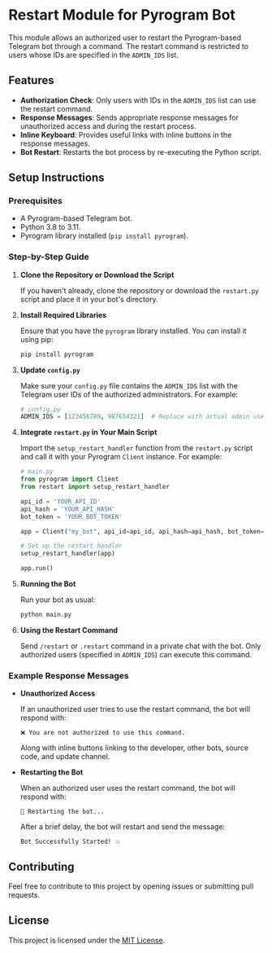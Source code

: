 # Restart Module for Pyrogram Bot


This module allows an authorized user to restart the Pyrogram-based Telegram bot through a command. The restart command is restricted to users whose IDs are specified in the `ADMIN_IDS` list.

## Features

- **Authorization Check**: Only users with IDs in the `ADMIN_IDS` list can use the restart command.
- **Response Messages**: Sends appropriate response messages for unauthorized access and during the restart process.
- **Inline Keyboard**: Provides useful links with inline buttons in the response messages.
- **Bot Restart**: Restarts the bot process by re-executing the Python script.

## Setup Instructions

### Prerequisites

- A Pyrogram-based Telegram bot.
- Python 3.8 to 3.11.
- Pyrogram library installed (`pip install pyrogram`).

### Step-by-Step Guide

1. **Clone the Repository or Download the Script**

   If you haven't already, clone the repository or download the `restart.py` script and place it in your bot's directory.

2. **Install Required Libraries**

   Ensure that you have the `pyrogram` library installed. You can install it using pip:

   ```sh
   pip install pyrogram
   ```

3. **Update `config.py`**

   Make sure your `config.py` file contains the `ADMIN_IDS` list with the Telegram user IDs of the authorized administrators. For example:

   ```python
   # config.py
   ADMIN_IDS = [123456789, 987654321]  # Replace with actual admin user IDs
   ```

4. **Integrate `restart.py` in Your Main Script**

   Import the `setup_restart_handler` function from the `restart.py` script and call it with your Pyrogram `Client` instance. For example:

   ```python
   # main.py
   from pyrogram import Client
   from restart import setup_restart_handler

   api_id = 'YOUR_API_ID'
   api_hash = 'YOUR_API_HASH'
   bot_token = 'YOUR_BOT_TOKEN'

   app = Client("my_bot", api_id=api_id, api_hash=api_hash, bot_token=bot_token)

   # Set up the restart handler
   setup_restart_handler(app)

   app.run()
   ```

5. **Running the Bot**

   Run your bot as usual:

   ```sh
   python main.py
   ```

6. **Using the Restart Command**

   Send `/restart` or `.restart` command in a private chat with the bot. Only authorized users (specified in `ADMIN_IDS`) can execute this command.

### Example Response Messages

- **Unauthorized Access**

  If an unauthorized user tries to use the restart command, the bot will respond with:

  ```
  ❌ You are not authorized to use this command.
  ```

  Along with inline buttons linking to the developer, other bots, source code, and update channel.

- **Restarting the Bot**

  When an authorized user uses the restart command, the bot will respond with:

  ```
  🔄 Restarting the bot...
  ```

  After a brief delay, the bot will restart and send the message:

  ```
  Bot Successfully Started! 💥
  ```

## Contributing

Feel free to contribute to this project by opening issues or submitting pull requests.

## License

This project is licensed under the [MIT License](./LICENSE).

